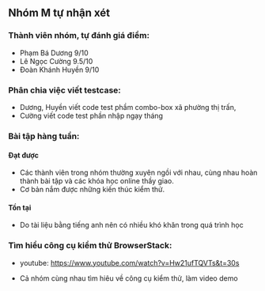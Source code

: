 ## Nhóm M tự nhận xét

### Thành viên nhóm, tự đánh giá điểm:
* Phạm Bá Dương 9/10
* Lê Ngọc  Cường 9.5/10
* Đoàn Khánh  Huyền 9/10

### Phân chia việc viết testcase:

* Dương, Huyền viết code test phầm combo-box xã phường thị trấn,
* Cường viết code test phần nhập ngạy tháng 

### Bài tập hàng tuần:
#### Đạt được
* Các thành viên trong nhóm thường xuyên ngồi với nhau, cùng nhau hoàn thành bài tập và các khóa học online thầy giao.
* Cơ bản nắm được những kiến thúc kiểm thử.
#### Tồn tại
* Do tài liệu bằng tiếng anh nên có nhiều khó khăn trong quá trình học

### Tìm hiểu công cụ kiểm thử BrowserStack:

* youtube: https://www.youtube.com/watch?v=Hw21ufTQVTs&t=30s

* Cả nhóm cùng nhau tìm hiêu về công cụ kiểm thử, làm video demo

